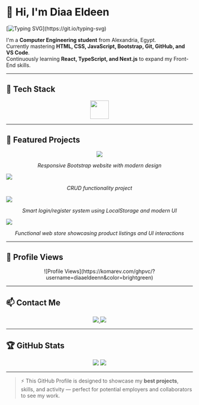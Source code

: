 # 👋 Hi, I'm Diaa Eldeen

[![Typing SVG](https://readme-typing-svg.herokuapp.com?font=Poppins&color=00BFFF&size=28&lines=Front-End+Developer;Clean+and+Modern+UI;Always+Learning+New+Techs!)](https://git.io/typing-svg)

I'm a **Computer Engineering student** from Alexandria, Egypt.  
Currently mastering **HTML, CSS, JavaScript, Bootstrap, Git, GitHub, and VS Code**.  
Continuously learning **React, TypeScript, and Next.js** to expand my Front-End skills.  

---

## 🧰 Tech Stack
<p align="center">
  <img src="https://skillicons.dev/icons?i=html,css,js,bootstrap,git,github,vscode" height="50" />
</p>

---

## 🌟 Featured Projects
<p align="center">
  <a href="https://diaaeldeenn.github.io/DiaaEldeen-Bootstrap/" target="_blank">
    <img src="https://img.shields.io/badge/DiaaEldeen--Bootstrap-007ACC?style=for-the-badge&logo=bootstrap&logoColor=white" />
  </a>
  <p align="center"><i>Responsive Bootstrap website with modern design</i></p>

  <a href="https://diaaeldeenn.github.io/CRUDS/" target="_blank">
    <img src="https://img.shields.io/badge/CRUDS-0A66C2?style=for-the-badge&logo=github&logoColor=white" />
  </a>
  <p align="center"><i>CRUD functionality project</i></p>

  <a href="https://diaaeldeenn.github.io/Smart-Login-System/" target="_blank">
    <img src="https://img.shields.io/badge/Smart--Login--System-00BFFF?style=for-the-badge&logo=javascript&logoColor=white" />
  </a>
  <p align="center"><i>Smart login/register system using LocalStorage and modern UI</i></p>

  <a href="https://diaaeldeenn.github.io/Elseady-Store/" target="_blank">
    <img src="https://img.shields.io/badge/Elseady--Store-FF5733?style=for-the-badge&logo=shopify&logoColor=white" />
  </a>
  <p align="center"><i>Functional web store showcasing product listings and UI interactions</i></p>
</p>

---

## 👀 Profile Views
<p align="center">
  ![Profile Views](https://komarev.com/ghpvc/?username=diaaeldeenn&color=brightgreen)
</p>

---

## 📫 Contact Me
<p align="center">
  <a href="https://www.linkedin.com/in/diaaelseady" target="_blank">
    <img src="https://img.shields.io/badge/LinkedIn-0077B5?style=for-the-badge&logo=linkedin&logoColor=white" />
  </a>
  <a href="mailto:diaaelseady@gmail.com">
    <img src="https://img.shields.io/badge/Gmail-D14836?style=for-the-badge&logo=gmail&logoColor=white" />
  </a>
</p>

---

## 🏆 GitHub Stats
<p align="center">
  <img src="https://github-readme-stats.vercel.app/api?username=diaaeldeenn&show_icons=true&theme=radical&hide_border=true" />
  <img src="https://github-readme-stats.vercel.app/api/top-langs/?username=diaaeldeenn&layout=compact&theme=radical&hide_border=true" />
</p>

---

> ⚡ This GitHub Profile is designed to showcase my **best projects**, skills, and activity — perfect for potential employers and collaborators to see my work.
